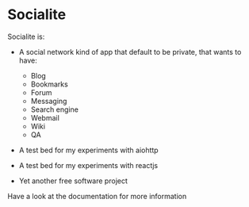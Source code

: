 # Socialite

Socialite is:

- A social network kind of app that default to be private, that wants
  to have:

    - Blog
    - Bookmarks
    - Forum
    - Messaging
    - Search engine
    - Webmail
    - Wiki
    - QA

- A test bed for my experiments with aiohttp

- A test bed for my experiments with reactjs

- Yet another free software project

Have a look at the documentation for more information
